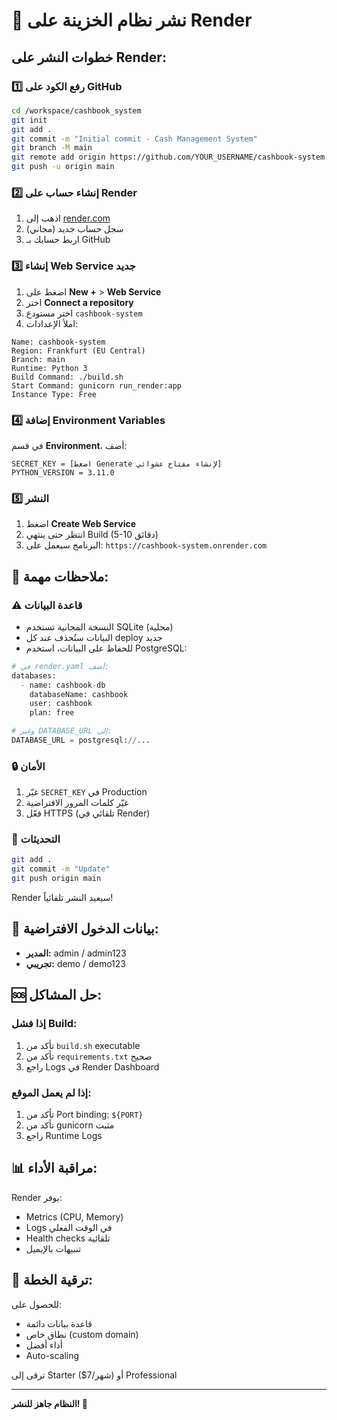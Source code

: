 # 🚀 نشر نظام الخزينة على Render

## خطوات النشر على Render:

### 1️⃣ **رفع الكود على GitHub**

```bash
cd /workspace/cashbook_system
git init
git add .
git commit -m "Initial commit - Cash Management System"
git branch -M main
git remote add origin https://github.com/YOUR_USERNAME/cashbook-system.git
git push -u origin main
```

### 2️⃣ **إنشاء حساب على Render**

1. اذهب إلى [render.com](https://render.com)
2. سجل حساب جديد (مجاني)
3. اربط حسابك بـ GitHub

### 3️⃣ **إنشاء Web Service جديد**

1. اضغط على **New +** > **Web Service**
2. اختر **Connect a repository**
3. اختر مستودع `cashbook-system`
4. املأ الإعدادات:

```
Name: cashbook-system
Region: Frankfurt (EU Central)
Branch: main
Runtime: Python 3
Build Command: ./build.sh
Start Command: gunicorn run_render:app
Instance Type: Free
```

### 4️⃣ **إضافة Environment Variables**

في قسم **Environment**، أضف:

```
SECRET_KEY = [اضغط Generate لإنشاء مفتاح عشوائي]
PYTHON_VERSION = 3.11.0
```

### 5️⃣ **النشر**

1. اضغط **Create Web Service**
2. انتظر حتى ينتهي Build (5-10 دقائق)
3. البرنامج سيعمل على: `https://cashbook-system.onrender.com`

## 📝 **ملاحظات مهمة:**

### ⚠️ **قاعدة البيانات**

- النسخة المجانية تستخدم SQLite (محلية)
- البيانات ستُحذف عند كل deploy جديد
- للحفاظ على البيانات، استخدم PostgreSQL:

```python
# في render.yaml أضف:
databases:
  - name: cashbook-db
    databaseName: cashbook
    user: cashbook
    plan: free

# وغير DATABASE_URL إلى:
DATABASE_URL = postgresql://...
```

### 🔒 **الأمان**

1. غيّر `SECRET_KEY` في Production
2. غيّر كلمات المرور الافتراضية
3. فعّل HTTPS (تلقائي في Render)

### 🔄 **التحديثات**

```bash
git add .
git commit -m "Update"
git push origin main
```

Render سيعيد النشر تلقائياً!

## 🎯 **بيانات الدخول الافتراضية:**

- **المدير:** admin / admin123
- **تجريبي:** demo / demo123

## 🆘 **حل المشاكل:**

### إذا فشل Build:
1. تأكد من `build.sh` executable
2. تأكد من `requirements.txt` صحيح
3. راجع Logs في Render Dashboard

### إذا لم يعمل الموقع:
1. تأكد من Port binding: `${PORT}`
2. تأكد من gunicorn مثبت
3. راجع Runtime Logs

## 📊 **مراقبة الأداء:**

Render يوفر:
- Metrics (CPU, Memory)
- Logs في الوقت الفعلي
- Health checks تلقائية
- تنبيهات بالإيميل

## 🚀 **ترقية الخطة:**

للحصول على:
- قاعدة بيانات دائمة
- نطاق خاص (custom domain)
- أداء أفضل
- Auto-scaling

ترقى إلى Starter ($7/شهر) أو Professional

---

**النظام جاهز للنشر! 🎉**
